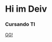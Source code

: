 # Hi im Deiv

### Cursando TI

[GG!](https://www.google.com/imgres?imgurl=https%3A%2F%2F2.bp.blogspot.com%2F-fhx4dhePSGQ%2FWdtNzaf0HBI%2FAAAAAAAALCE%2FHDUfau2G97YZ5_LZrH_VaYS8VOyQeMP1QCLcBGAs%2Fs1600%2Flogo_TR_csgo.png&imgrefurl=https%3A%2F%2Fmaselogico.blogspot.com%2F2017%2F10%2Fbaixar-vetor-logo-tr-do-cs-go-corel.html&tbnid=JCCr5MaRk1HbBM&vet=12ahUKEwihm4rJ6-71AhUbM7kGHdpJCNMQMygAegQIARBW..i&docid=a013FvbozvwlTM&w=1599&h=1600&q=tr%20cs%20icon&ved=2ahUKEwihm4rJ6-71AhUbM7kGHdpJCNMQMygAegQIARBW)